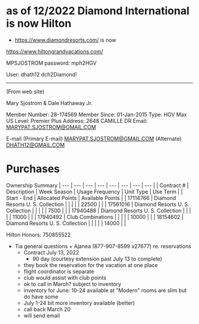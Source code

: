 # as of 12/2022 Diamond International is now Hilton
- https://www.diamondresorts.com/ is now

https://www.hiltongrandvacations.com/

MPSJOSTROM
password: mph2HGV

User: dhath12 
dch2Diamond!

---
(From web site)

Mary Sjostrom & 
Dale Hathaway Jr.

Member Number: 28-174569
Member Since: 01-Jan-2015
Type: HGV Max US
Level: Premier Plus
Address: 2648 CAMILLE DR
Email: MARYPAT.SJOSTROM@GMAIL.COM

E-mail
(Primary E-mail) MARYPAT.SJOSTROM@GMAIL.COM
(Alternate) DHATH12@GMAIL.COM
# Purchases

Ownership Summary 
| --- | --- | --- | --- | --- | --- | --- | --- |
| Contract # | Description | Week Season | Usage Frequency | Unit Type | Use Term |
| Start - End | Allocated Points | Available Points |
| 17114766 | Diamond Resorts U. S. Collection |     |     |     |     | 22500 |     |
| 17561016 | Diamond Resorts U. S. Collection |     |     |     |     | 7500 |     |
| 17940488 | Diamond Resorts U. S. Collection |     |     |     |     | 11000 |     |
| 17940492 | Club Combinations |     |     |     |     | 10000 |     |
| 18154602 | Diamond Resorts U. S. Collection |     |     |     |     | 14000 |     |

Hilton Honors: 750855522

- Tia general questions + Ajanea (877-907-8599 x27677) re. reservations 
	- Contract July 13, 2022
		- 90 day (courtesy extension past July 13 to complete)
	- they book the reservation for the vacation at one place
	- flight coordinator is separate
	- club would assist with club points
	- ok to call in March? subject to inventory
	- inventory for June: 10-24 available at "Modern" rooms are slim but do have some
	- July 1-24 bit more inventory available (better)
	- call back March 20
	- will send email
